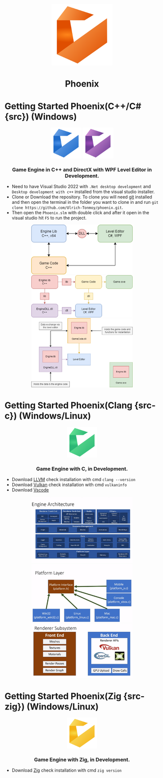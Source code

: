 <div align="center">
    <img src="./docs/logo.png" alt="Phoenix Logo" title="Phoenix" width="200"/>
    <h1>Phoenix</h1>
</div>

# Getting Started Phoenix(C++/C# {src}) (Windows)

<div align="center">
    <img src="./docs/logo-c++.png" alt="Phoenix C++" title="Phoenix C++" width="100"/>
    <img src="./docs/logo-csharp.png" alt="Phoenix C#" title="Phoenix C#" width="100"/>
    <h3>Game Engine in C++ and DirectX with WPF Level Editor in Development.</h3>
</div>

- Need to have Visual Studio 2022 with `.Net desktop development` and `Desktop development with c++` installed from the visual studio installer.
- Clone or Download the repository. To clone you will need [git](https://git-scm.com/downloads) installed and then open the terminal in the folder you want to clone in and run `git clone https://github.com/Ulrich-Tonmoy/phoenix.git`.
- Then open the `Phoenix.slm` with double click and after it open in the visual studio hit `F5` to run the project.

<p align="center">
    <img src="./docs/src/engine-arc.png" alt="Engine Architecture" title="Engine Architecture" width="330px"/>
    <img src="./docs/src/proj-arc.png" alt="Project Architecture" title="Project Architecture" width="330px"/>
    <img src="./docs/src/data-exchange.png" alt="Data exchange between EngineDLL.dll and GameCode.dll" title="Data exchange between EngineDLL.dll and GameCode.dll" width="330px"/>
</p>

# Getting Started Phoenix(Clang {src-c}) (Windows/Linux)

<div align="center">
    <img src="./docs/logo-c.png" alt="Phoenix C" title="Phoenix C" width="100"/>
    <h3>Game Engine with C, in Development.</h3>
</div>

- Download [LLVM](https://github.com/llvm/llvm-project/releases) check installation with cmd `clang --version`
- Download [Vulkan](https://vulkan.lunarg.com/#new_tab) check installation with cmd `vulkaninfo`
- Download [Vscode](https://code.visualstudio.com/download)

<p align="center">
    <img src="./docs/src-c/arc.png" alt="Architecture" title="Architecture" width="330px"/>
    <img src="./docs/src-c/platform.png" alt="Platform" title="Platform" width="330px"/>
    <img src="./docs/src-c/renderer.png" alt="Renderer" title="Renderer" width="330px"/>
</p>

# Getting Started Phoenix(Zig {src-zig}) (Windows/Linux)

<div align="center">
    <img src="./docs/logo-zig.png" alt="Phoenix Zig" title="Phoenix Zig" width="100"/>
    <h3>Game Engine with Zig, in Development.</h3>
</div>

- Download [Zig](https://ziglang.org/download/) check installation with cmd `zig version`
